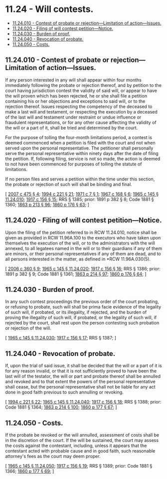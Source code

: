 # 11.24 - Will contests.
* [11.24.010 - Contest of probate or rejection—Limitation of action—Issues.](#1124010---contest-of-probate-or-rejectionlimitation-of-actionissues)
* [11.24.020 - Filing of will contest petition—Notice.](#1124020---filing-of-will-contest-petitionnotice)
* [11.24.030 - Burden of proof.](#1124030---burden-of-proof)
* [11.24.040 - Revocation of probate.](#1124040---revocation-of-probate)
* [11.24.050 - Costs.](#1124050---costs)
## 11.24.010 - Contest of probate or rejection—Limitation of action—Issues.
If any person interested in any will shall appear within four months immediately following the probate or rejection thereof, and by petition to the court having jurisdiction contest the validity of said will, or appear to have the will proven which has been rejected, he or she shall file a petition containing his or her objections and exceptions to said will, or to the rejection thereof. Issues respecting the competency of the deceased to make a last will and testament, or respecting the execution by a deceased of the last will and testament under restraint or undue influence or fraudulent representations, or for any other cause affecting the validity of the will or a part of it, shall be tried and determined by the court.

For the purpose of tolling the four-month limitations period, a contest is deemed commenced when a petition is filed with the court and not when served upon the personal representative. The petitioner shall personally serve the personal representative within ninety days after the date of filing the petition. If, following filing, service is not so made, the action is deemed to not have been commenced for purposes of tolling the statute of limitations.

If no person files and serves a petition within the time under this section, the probate or rejection of such will shall be binding and final.

\[ [2007 c 475 § 4](https://lawfilesext.leg.wa.gov/biennium/2007-08/Pdf/Bills/Session%20Laws/House/2236.SL.pdf?cite=2007%20c%20475%20§%204); [1994 c 221 § 21](https://lawfilesext.leg.wa.gov/biennium/1993-94/Pdf/Bills/Session%20Laws/House/2270-S.SL.pdf?cite=1994%20c%20221%20§%2021); [1971 c 7 § 1](https://leg.wa.gov/CodeReviser/documents/sessionlaw/1971c7.pdf?cite=1971%20c%207%20§%201); [1967 c 168 § 6](https://leg.wa.gov/CodeReviser/documents/sessionlaw/1967c168.pdf?cite=1967%20c%20168%20§%206); [1965 c 145 § 11.24.010](https://leg.wa.gov/CodeReviser/documents/sessionlaw/1965c145.pdf?cite=1965%20c%20145%20§%2011.24.010); [1917 c 156 § 15](https://leg.wa.gov/CodeReviser/documents/sessionlaw/1917c156.pdf?cite=1917%20c%20156%20§%2015); RRS § 1385; prior:  1891 p 382 § 8; Code 1881 § 1360; [1863 p 213 § 96](https://leg.wa.gov/CodeReviser/Pages/session_laws.aspx?cite=1863%20p%20213%20§%2096); [1860 p 176 § 63](https://leg.wa.gov/CodeReviser/Pages/session_laws.aspx?cite=1860%20p%20176%20§%2063); \]

## 11.24.020 - Filing of will contest petition—Notice.
Upon the filing of the petition referred to in RCW 11.24.010, notice shall be given as provided in RCW 11.96A.100 to the executors who have taken upon themselves the execution of the will, or to the administrators with the will annexed, to all legatees named in the will or to their guardians if any of them are minors, or their personal representatives if any of them are dead, and to all persons interested in the matter, as defined in *RCW 11.96A.030(5).

\[ [2006 c 360 § 9](https://lawfilesext.leg.wa.gov/biennium/2005-06/Pdf/Bills/Session%20Laws/Senate/6597-S.SL.pdf?cite=2006%20c%20360%20§%209); [1965 c 145 § 11.24.020](https://leg.wa.gov/CodeReviser/documents/sessionlaw/1965c145.pdf?cite=1965%20c%20145%20§%2011.24.020); [1917 c 156 § 16](https://leg.wa.gov/CodeReviser/documents/sessionlaw/1917c156.pdf?cite=1917%20c%20156%20§%2016); RRS § 1386; prior:  1891 p 382 § 9; Code 1881 § 1361; [1863 p 214 § 97](https://leg.wa.gov/CodeReviser/Pages/session_laws.aspx?cite=1863%20p%20214%20§%2097); [1860 p 176 § 64](https://leg.wa.gov/CodeReviser/Pages/session_laws.aspx?cite=1860%20p%20176%20§%2064); \]

## 11.24.030 - Burden of proof.
In any such contest proceedings the previous order of the court probating, or refusing to probate, such will shall be prima facie evidence of the legality of such will, if probated, or its illegality, if rejected, and the burden of proving the illegality of such will, if probated, or the legality of such will, if rejected by the court, shall rest upon the person contesting such probation or rejection of the will.

\[ [1965 c 145 § 11.24.030](https://leg.wa.gov/CodeReviser/documents/sessionlaw/1965c145.pdf?cite=1965%20c%20145%20§%2011.24.030); [1917 c 156 § 17](https://leg.wa.gov/CodeReviser/documents/sessionlaw/1917c156.pdf?cite=1917%20c%20156%20§%2017); RRS § 1387; \]

## 11.24.040 - Revocation of probate.
If, upon the trial of said issue, it shall be decided that the will or a part of it is for any reason invalid, or that it is not sufficiently proved to have been the last will of the testator, the will or part and probate thereof shall be annulled and revoked and to that extent the powers of the personal representative shall cease, but the personal representative shall not be liable for any act done in good faith previous to such annulling or revoking.

\[ [1994 c 221 § 22](https://lawfilesext.leg.wa.gov/biennium/1993-94/Pdf/Bills/Session%20Laws/House/2270-S.SL.pdf?cite=1994%20c%20221%20§%2022); [1965 c 145 § 11.24.040](https://leg.wa.gov/CodeReviser/documents/sessionlaw/1965c145.pdf?cite=1965%20c%20145%20§%2011.24.040); [1917 c 156 § 18](https://leg.wa.gov/CodeReviser/documents/sessionlaw/1917c156.pdf?cite=1917%20c%20156%20§%2018); RRS § 1388; prior: Code 1881 § 1364; [1863 p 214 § 100](https://leg.wa.gov/CodeReviser/Pages/session_laws.aspx?cite=1863%20p%20214%20§%20100); [1860 p 177 § 67](https://leg.wa.gov/CodeReviser/Pages/session_laws.aspx?cite=1860%20p%20177%20§%2067); \]

## 11.24.050 - Costs.
If the probate be revoked or the will annulled, assessment of costs shall be in the discretion of the court. If the will be sustained, the court may assess the costs against the contestant, including, unless it appears that the contestant acted with probable cause and in good faith, such reasonable attorney's fees as the court may deem proper.

\[ [1965 c 145 § 11.24.050](https://leg.wa.gov/CodeReviser/documents/sessionlaw/1965c145.pdf?cite=1965%20c%20145%20§%2011.24.050); [1917 c 156 § 19](https://leg.wa.gov/CodeReviser/documents/sessionlaw/1917c156.pdf?cite=1917%20c%20156%20§%2019); RRS § 1389; prior: Code 1881 § 1366; [1860 p 177 § 69](https://leg.wa.gov/CodeReviser/Pages/session_laws.aspx?cite=1860%20p%20177%20§%2069); \]


